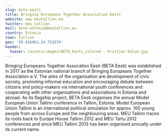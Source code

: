 ```yaml
---
slug: beta-eesti
title: Bringing Europeans Together Association Eesti
website: www.meutallinn.eu
twitter: meu_tallinn
mail: beta-estonia@meutallinn.eu
country: Estonia
town: Tallinn
geo: '59.436962,24.753574'
header:
  teaser: /assets/images/BETA_Eesti_colored - Kristjan Kalve.jpg
---
```

<!--StartFragment-->

Bringing Europeans Together Assocation Eesti (BETA Eesti) was established in 2017 as the Estonian national branch of Bringing Europeans Together Association e.V. The aims of the organisation are development of civic society, promoting informal education and encouraging debate between citizens and policy-makers via international youth conferences and cooperating with other organisations and associations in Estonia and abroad. As its flagship project, BETA Eesti organises the annual Model European Union Tallinn conference in Tallinn, Estonia. Model European Union Tallinn is an international political simulation for approx. 100 young people from across Europe and the neighbouring areas. MEU Tallinn traces its roots back to Europe House Tallinn 2012 and MEU Tartu 2012 conferences and since MEU Tallinn 2013 has been organised annually under its current name.

<!--EndFragment-->
